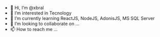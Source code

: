 - 👋 Hi, I’m @xbral
- 👀 I’m interested in Tecnology
- 🌱 I’m currently learning ReactJS, NodeJS, AdonisJS, MS SQL Server
- 💞️ I’m looking to collaborate on ...
- 📫 How to reach me ...

<!---
xbral/xbral is a ✨ special ✨ repository because its `README.md` (this file) appears on your GitHub profile.
You can click the Preview link to take a look at your changes.
--->
